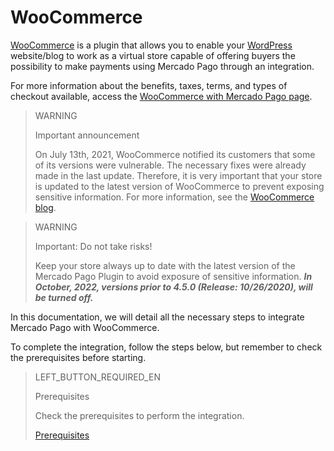 # WooCommerce

[WooCommerce](https://woocommerce.com/) is a plugin that allows you to enable your [WordPress](https://wordpress.com/pt-br/create/?utm_source=google&utm_campaign=google_wpcom_search_brand_desktop_br_pt&utm_medium=paid_search&keyword=wordpress&creative=405409862800&campaignid=662299893&adgroupid=55904101192&matchtype=e&device=c&network=g&targetid=kwd-313411415&gclsrc=aw.ds&gclid=Cj0KCQjw6s2IBhCnARIsAP8RfAjJw-W6L7Lm5t3QdPwg8oRXUA783ncsLK4sSYBaU5ObfjUylCwwi20aAgLXEALw_wcB) website/blog to work as a virtual store capable of offering buyers the possibility to make payments using Mercado Pago through an integration.

For more information about the benefits, taxes, terms, and types of checkout available, access the [WooCommerce with Mercado Pago page](https://www.mercadopago.com.br/ferramentas-para-vender/link-de-pagamento-plugins-checkout/plugins/vender-woocommerce?utm_experiment=optimize&matt_tool=10047855&matt_word=MLB_MP_G_AO_OP_COW_SEARCH_SELL_TXS_Checkout-WooCommerce-Branded&gclid=Cj0KCQjw6s2IBhCnARIsAP8RfAjJHJVBE0is6oJv5K3_v9qiv44mYs52j7TlFtAMe2AVWKoJ-DAga_4aAuH7EALw_wcB).

> WARNING
>
> Important announcement
>
> On July 13th, 2021, WooCommerce notified its customers that some of its versions were vulnerable. The necessary fixes were already made in the last update. Therefore, it is very important that your store is updated to the latest version of WooCommerce to prevent exposing sensitive information. For more information, see the [WooCommerce blog](https://woocommerce.com/pt-br/posts/critical-vulnerability-detected-july-2021).

> WARNING
>
> Important: Do not take risks!
>
> Keep your store always up to date with the latest version of the Mercado Pago Plugin to avoid exposure of sensitive information. ***In October, 2022, versions prior to 4.5.0 (Release: 10/26/2020), will be turned off.***

In this documentation, we will detail all the necessary steps to integrate Mercado Pago with WooCommerce. 

To complete the integration, follow the steps below, but remember to check the prerequisites before starting.

> LEFT_BUTTON_REQUIRED_EN
>
> Prerequisites
>
> Check the prerequisites to perform the integration.
>
> [Prerequisites](https://www.mercadopago[FAKER][URL][DOMAIN]/developers/en/guides/plugins/woocommerce/previous-requirements)